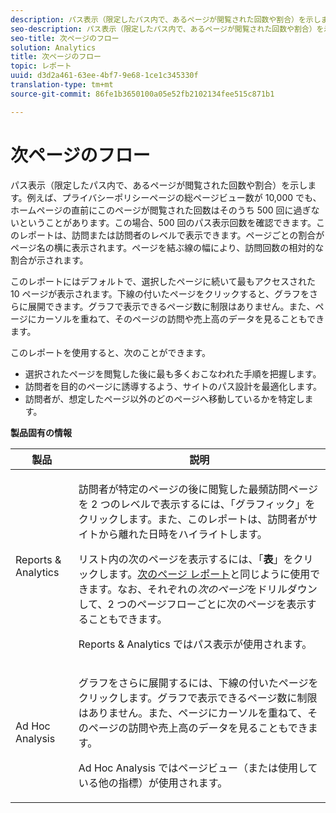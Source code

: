 ```yaml
---
description: パス表示（限定したパス内で、あるページが閲覧された回数や割合）を示します。例えば、プライバシーポリシーページの総ページビュー数が 10,000 でも、ホームページの直前にこのページが閲覧された回数はそのうち 500 回に過ぎないということがあります。この場合、500 回のパス表示回数を確認できます。このレポートは、訪問または訪問者のレベルで表示できます。ページごとの割合がページ名の横に表示されます。ページを結ぶ線の幅により、訪問回数の相対的な割合が示されます。
seo-description: パス表示（限定したパス内で、あるページが閲覧された回数や割合）を示します。例えば、プライバシーポリシーページの総ページビュー数が 10,000 でも、ホームページの直前にこのページが閲覧された回数はそのうち 500 回に過ぎないということがあります。この場合、500 回のパス表示回数を確認できます。このレポートは、訪問または訪問者のレベルで表示できます。ページごとの割合がページ名の横に表示されます。ページを結ぶ線の幅により、訪問回数の相対的な割合が示されます。
seo-title: 次ページのフロー
solution: Analytics
title: 次ページのフロー
topic: レポート
uuid: d3d2a461-63ee-4bf7-9e68-1ce1c345330f
translation-type: tm+mt
source-git-commit: 86fe1b3650100a05e52fb2102134fee515c871b1

---
```



# 次ページのフロー

パス表示（限定したパス内で、あるページが閲覧された回数や割合）を示します。例えば、プライバシーポリシーページの総ページビュー数が 10,000 でも、ホームページの直前にこのページが閲覧された回数はそのうち 500 回に過ぎないということがあります。この場合、500 回のパス表示回数を確認できます。このレポートは、訪問または訪問者のレベルで表示できます。ページごとの割合がページ名の横に表示されます。ページを結ぶ線の幅により、訪問回数の相対的な割合が示されます。

このレポートにはデフォルトで、選択したページに続いて最もアクセスされた 10 ページが表示されます。下線の付いたページをクリックすると、グラフをさらに展開できます。グラフで表示できるページ数に制限はありません。また、ページにカーソルを重ねて、そのページの訪問や売上高のデータを見ることもできます。

このレポートを使用すると、次のことができます。

* 選択されたページを閲覧した後に最も多くおこなわれた手順を把握します。
* 訪問者を目的のページに誘導するよう、サイトのパス設計を最適化します。
* 訪問者が、想定したページ以外のどのページへ移動しているかを特定します。

**製品固有の情報**

<table id="table_A68A0DC384A74DC4895C8B01F760E175"> 
 <thead> 
  <tr> 
   <th colname="col1" class="entry"> 製品 </th> 
   <th colname="col2" class="entry"> 説明 </th> 
  </tr> 
 </thead>
 <tbody> 
  <tr> 
   <td colname="col1"> Reports &amp; Analytics </td> 
   <td colname="col2"> <p> 訪問者が特定のページの後に閲覧した最頻訪問ページを 2 つのレベルで表示するには、「<span class="uicontrol">グラフィック</span>」をクリックします。また、このレポートは、訪問者がサイトから離れた日時をハイライトします。 </p> <p>リスト内の次のページを表示するには、「<b>表</b>」をクリックします。<a href="../../../components/c-variables/dimensionslist/reports-next-page.md#concept_E3D0FEC81E1F4987B39CC467F19FFCFF" format="dita" scope="local">次のページ レポート</a>と同じように使用できます。なお、それぞれの<i>次のページ</i>をドリルダウンして、2 つのページフローごとに次のページを表示することもできます。 </p> <p>Reports &amp; Analytics ではパス表示が使用されます。 </p> </td> 
  </tr> 
  <tr> 
   <td colname="col1"> Ad Hoc Analysis </td> 
   <td colname="col2"> <p>グラフをさらに展開するには、下線の付いたページをクリックします。グラフで表示できるページ数に制限はありません。また、ページにカーソルを重ねて、そのページの訪問や売上高のデータを見ることもできます。 </p> <p>Ad Hoc Analysis ではページビュー（または使用している他の指標）が使用されます。 </p> </td> 
  </tr> 
 </tbody> 
</table>

